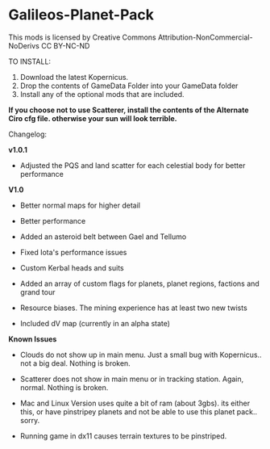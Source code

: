 # Galileos-Planet-Pack

This mods is licensed by Creative Commons Attribution-NonCommercial-NoDerivs 
CC BY-NC-ND 

TO INSTALL:

1. Download the latest Kopernicus.
2. Drop the contents of GameData Folder into your GameData folder
3. Install any of the optional mods that are included.

**If you choose not to use Scatterer, install the contents of the Alternate Ciro cfg file. otherwise your sun will look terrible.**


Changelog:

**v1.0.1**

* Adjusted the PQS and land scatter for each celestial body for better performance

**V1.0**

* Better normal maps for higher detail

* Better performance 

* Added an asteroid belt between Gael and Tellumo

* Fixed Iota's performance issues

* Custom Kerbal heads and suits

* Added an array of custom flags for planets, planet regions, factions and grand tour

* Resource biases. The mining experience has at least two new twists

* Included dV map (currently in an alpha state)



**Known Issues**
 
* Clouds do not show up in main menu. Just a small bug with Kopernicus.. not a big deal. Nothing is broken.

* Scatterer does not show in main menu or in tracking station. Again, normal. Nothing is broken.

* Mac and Linux Version uses quite a bit of ram (about 3gbs). its either this, or have pinstripey planets and not be able to use this planet pack.. sorry.

* Running game in dx11 causes terrain textures to be pinstriped.
